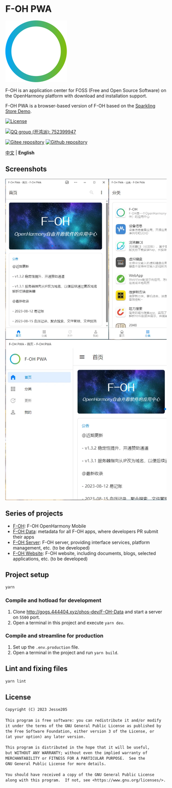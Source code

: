 # F-OH PWA

![LOGO](./public/icons/android-chrome-192x192.png)

F-OH is an application center for FOSS (Free and Open Source Software) on the OpenHarmony platform with download and installation support.

F-OH PWA is a browser-based version of F-OH based on the [Sparkling Store Demo](https://gitee.com/sparkling-store/webv3demo).

[![License](https://img.shields.io/github/license/Jesse205/F-OH-PWA)](./LICENSE)

[![QQ group (开鸿派): 752399947](https://img.shields.io/badge/QQ_group:_开鸿派-752399947-0099FF?logo=tencentqq)](https://qm.qq.com/q/jWeBdnvPz2)

[![Gitee repository](https://img.shields.io/badge/Gitee-repository-C71D23?logo=gitee)](https://gitee.com/Jesse205/F-OH-PWA)
[![Github repository](https://img.shields.io/badge/Github-repository-0969DA?logo=github)](https://github.com/Jesse205/F-OH-PWA)

[中文](./README.zh.md) |
**English**

## Screenshots

<div style="display: flex; overflow: scroll;">
<img src="./public/screenshots/Snipaste_2023-09-06_21-32-26.webp" height=500 style="max-width: none;"/>
<img src="./public/screenshots/Snipaste_2023-09-06_21-32-39.webp" height=500 style="max-width: none;"/>
<img src="./public/screenshots/Snipaste_2023-09-06_21-32-50.webp" height=500 style="max-width: none;"/>
</div>
<div style="display: flex; overflow: scroll; align-items: flex-start;">
<img src="./public/screenshots/Snipaste_2023-09-06_21-33-22.webp" height=500 style="max-width: none;"/>
<img src="./public/screenshots/Snipaste_2023-09-06_21-33-28.webp" height=500 style="max-width: none;"/>
<img src="./public/screenshots/Snipaste_2023-09-06_21-33-35.webp" height=500 style="max-width: none;"/>
</div>

## Series of projects

- [F-OH](https://gitee.com/ohos-dev/f-oh): F-OH OpenHarmony Mobile
- [F-OH Data](http://gogs.444404.xyz/ohos-dev/F-OH-Data): metadata for all F-OH apps, where developers PR submit their apps
- [F-OH Server](https://gitee.com/ohos-dev/f-oh-server): F-OH server, providing interface services, platform management, etc. (to be developed)
- [F-OH Website](https://gitee.com/ohos-dev/f-oh-website): F-OH website, including documents, blogs, selected applications, etc. (to be developed)

## Project setup

```bash
yarn
```

### Compile and hotload for development

1. Clone <http://gogs.444404.xyz/ohos-dev/F-OH-Data> and start a server on `5500` port.
2. Open a terminal in this project and execute `yarn dev`.

### Compile and streamline for production

1. Set up the `.env.production` file.
2. Open a terminal in the project and run `yarn build`.

## Lint and fixing files

```bash
yarn lint
```

## License

``` txt
Copyright (C) 2023 Jesse205

This program is free software: you can redistribute it and/or modify
it under the terms of the GNU General Public License as published by
the Free Software Foundation, either version 3 of the License, or
(at your option) any later version.

This program is distributed in the hope that it will be useful,
but WITHOUT ANY WARRANTY; without even the implied warranty of
MERCHANTABILITY or FITNESS FOR A PARTICULAR PURPOSE.  See the
GNU General Public License for more details.

You should have received a copy of the GNU General Public License
along with this program.  If not, see <https://www.gnu.org/licenses/>.
```
